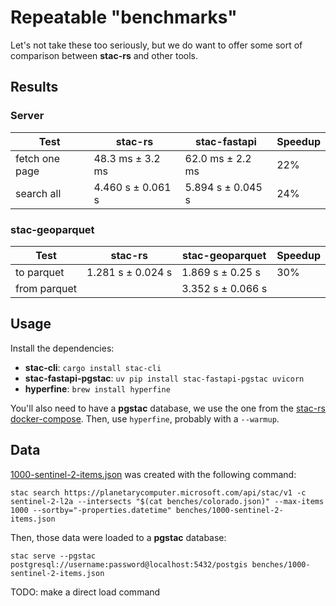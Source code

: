 # Repeatable "benchmarks"

Let's not take these too seriously, but we do want to offer some sort of comparison between **stac-rs** and other tools.

## Results

### Server

| Test | stac-rs | stac-fastapi | Speedup |
| -- | -- | -- | -- |
| fetch one page | 48.3 ms ± 3.2 ms | 62.0 ms ± 2.2 ms| 22% |
| search all | 4.460 s ± 0.061 s | 5.894 s ± 0.045 s | 24% |

### stac-geoparquet

| Test | stac-rs | stac-geoparquet | Speedup |
| -- | -- | -- | -- |
| to parquet | 1.281 s ± 0.024 s | 1.869 s ± 0.25 s | 30% |
| from parquet | | 3.352 s ± 0.066 s | |

## Usage

Install the dependencies:

- **stac-cli**: `cargo install stac-cli`
- **stac-fastapi-pgstac**: `uv pip install stac-fastapi-pgstac uvicorn`
- **hyperfine**: `brew install hyperfine`

You'll also need to have a **pgstac** database, we use the one from the [stac-rs docker-compose](https://github.com/stac-utils/stac-rs/blob/main/pgstac/docker-compose.yml).
Then, use `hyperfine`, probably with a `--warmup`.

## Data

[1000-sentinel-2-items.json](./1000-sentinel-2-items.json) was created with the following command:

```shell
stac search https://planetarycomputer.microsoft.com/api/stac/v1 -c sentinel-2-l2a --intersects "$(cat benches/colorado.json)" --max-items 1000 --sortby="-properties.datetime" benches/1000-sentinel-2-items.json
```

Then, those data were loaded to a **pgstac** database:

```shell
stac serve --pgstac postgresql://username:password@localhost:5432/postgis benches/1000-sentinel-2-items.json
```

TODO: make a direct load command
